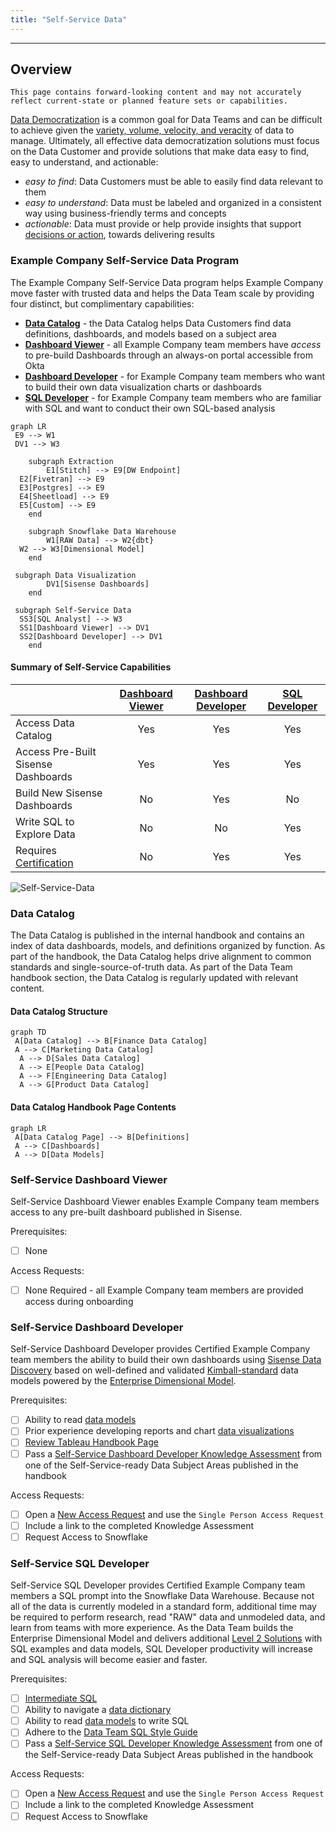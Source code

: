 ```yaml
---
title: "Self-Service Data"
---
```


---

## Overview

`This page contains forward-looking content and may not accurately reflect current-state or planned feature sets or capabilities.`

[Data Democratization](https://www.alation.com/what-is-data-democratization/) is a common goal for Data Teams and can be difficult to achieve given the [variety, volume, velocity, and veracity](https://opensistemas.com/en/the-four-vs-of-big-data/) of data to manage. Ultimately, all effective data democratization solutions must focus on the Data Customer and provide solutions that make data easy to find, easy to understand, and actionable:

- *easy to find*: Data Customers must be able to easily find data relevant to them
- *easy to understand*: Data must be labeled and organized in a consistent way using business-friendly terms and concepts
- *actionable*: Data must provide or help provide insights that support [decisions or action](http://www.onstartups.com/tabid/3339/bid/96738/Measuring-What-Matters-How-To-Pick-A-Good-Metric.aspx), towards delivering results

### Example Company Self-Service Data Program

The Example Company Self-Service Data program helps Example Company move faster with trusted data and helps the Data Team scale by providing four distinct, but complimentary capabilities:

- **[Data Catalog](/handbook/enterprise-data/direction/self-service/#data-catalog)** - the Data Catalog helps Data Customers find data definitions, dashboards, and models based on a subject area
- **[Dashboard Viewer](/handbook/enterprise-data/direction/self-service/#self-service-dashboard-viewer)** - all Example Company team members have *access* to pre-build Dashboards through an always-on portal accessible from Okta
- **[Dashboard Developer](/handbook/enterprise-data/direction/self-service/#self-service-dashboard-developer)** - for Example Company team members who want to build their own data visualization charts or dashboards
- **[SQL Developer](/handbook/enterprise-data/direction/self-service/#self-service-sql-developer)** - for Example Company team members who are familiar with SQL and want to conduct their own SQL-based analysis

```mermaid
graph LR
 E9 --> W1
 DV1 --> W3

    subgraph Extraction
        E1[Stitch] --> E9[DW Endpoint]
  E2[Fivetran] --> E9
  E3[Postgres] --> E9
  E4[Sheetload] --> E9
  E5[Custom] --> E9
    end

    subgraph Snowflake Data Warehouse
        W1[RAW Data] --> W2{dbt}
  W2 --> W3[Dimensional Model]
    end

 subgraph Data Visualization
        DV1[Sisense Dashboards]
    end

 subgraph Self-Service Data
  SS3[SQL Analyst] --> W3
  SS1[Dashboard Viewer] --> DV1
  SS2[Dashboard Developer] --> DV1
    end
```

#### Summary of Self-Service Capabilities

|                                                                                          | [Dashboard Viewer](/handbook/enterprise-data/direction/self-service/#self-service-dashboard-viewer) | [Dashboard Developer](/handbook/enterprise-data/direction/self-service/#self-service-dashboard-developer) | [SQL Developer](/handbook/enterprise-data/direction/self-service/#self-service-sql-developer) |
| :--------------------------------------------------------------------------------------- | :--------------------------------------------------------------------------------------------------------: | :--------------------------------------------------------------------------------------------------------------: | :--------------------------------------------------------------------------------------------------: |
| Access Data Catalog                                                                      |                                                     Yes                                                    |                                                        Yes                                                       |                                                  Yes                                                 |
| Access Pre-Built Sisense Dashboards                                                      |                                                     Yes                                                    |                                                        Yes                                                       |                                                  Yes                                                 |
| Build New Sisense Dashboards                                                             |                                                     No                                                     |                                                        Yes                                                       |                                                  No                                                  |
| Write SQL to Explore Data                                                                |                                                     No                                                     |                                                        No                                                        |                                                  Yes                                                 |
| Requires [Certification](https://about.example_company.com/learn/certifications/public/) |                                                     No                                                     |                                                        Yes                                                       |                                                  Yes                                                 |

![Self-Service-Data](/handbook/enterprise-data/direction/self-service/self_service_data.png)

### Data Catalog

The Data Catalog is published in the internal handbook and contains an index of data dashboards, models, and definitions organized by function. As part of the handbook, the Data Catalog helps drive alignment to common standards and single-source-of-truth data. As part of the Data Team handbook section, the Data Catalog is regularly updated with relevant content.

#### Data Catalog Structure

```mermaid
graph TD
 A[Data Catalog] --> B[Finance Data Catalog]
 A --> C[Marketing Data Catalog]
  A --> D[Sales Data Catalog]
  A --> E[People Data Catalog]
  A --> F[Engineering Data Catalog]
  A --> G[Product Data Catalog]
```

#### Data Catalog Handbook Page Contents

```mermaid
graph LR
 A[Data Catalog Page] --> B[Definitions]
 A --> C[Dashboards]
 A --> D[Data Models]
```

### Self-Service Dashboard Viewer

Self-Service Dashboard Viewer enables Example Company team members access to any pre-built dashboard published in Sisense.

Prerequisites:

- [ ] None

Access Requests:

- [ ] None Required - all Example Company team members are provided access during onboarding

### Self-Service Dashboard Developer

Self-Service Dashboard Developer provides Certified Example Company team members the ability to build their own dashboards using [Sisense Data Discovery](https://dtdocs.sisense.com/article/data-discovery) based on well-defined and validated [Kimball-standard](https://www.kimballgroup.com/data-warehouse-business-intelligence-resources/books/data-warehouse-dw-toolkit/) data models powered by the [Enterprise Dimensional Model](/handbook/enterprise-data/platform/edw/).

Prerequisites:

- [ ] Ability to read [data models](https://www.lucidchart.com/pages/er-diagrams)
- [ ] Prior experience developing reports and chart [data visualizations](https://datavizcatalogue.com/index.html)
- [ ] [Review Tableau Handbook Page](/handbook/enterprise-data/platform/tableau/)
- [ ] Pass a [Self-Service Dashboard Developer Knowledge Assessment](https://about.example_company.com/learn/certifications/public/) from one of the Self-Service-ready Data Subject Areas published in the handbook

Access Requests:

- [ ] Open a [New Access Request](https://example_company.com/example_company-com/team-member-epics/access-requests/-/issues/new?issuable_template=New+Access+Request) and use the `Single Person Access Request`
- [ ] Include a link to the completed Knowledge Assessment
- [ ] Request Access to Snowflake

### Self-Service SQL Developer

Self-Service SQL Developer provides Certified Example Company team members a SQL prompt into the Snowflake Data Warehouse. Because not all of the data is currently modeled in a standard form, additional time may be required to perform research, read "RAW" data and unmodeled data, and learn from teams with more experience. As the Data Team builds the Enterprise Dimensional Model and delivers additional [Level 2 Solutions](/handbook/enterprise-data/direction/reference/) with SQL examples and data models, SQL Developer productivity will increase and SQL analysis will become easier and faster.

Prerequisites:

- [ ] [Intermediate SQL](https://softwareengineering.stackexchange.com/questions/181651/are-these-sql-concepts-for-beginners-intermediate-or-advanced-developers)
- [ ] Ability to navigate a [data dictionary](https://docs.snowflake.com/en/sql-reference/info-schema.html)
- [ ] Ability to read [data models](https://www.lucidchart.com/pages/er-diagrams) to write SQL
- [ ] Adhere to the [Data Team SQL Style Guide](/handbook/enterprise-data/platform/sql-style-guide/)
- [ ] Pass a [Self-Service SQL Developer Knowledge Assessment](https://about.example_company.com/learn/certifications/public/) from one of the Self-Service-ready Data Subject Areas published in the handbook

Access Requests:

- [ ] Open a [New Access Request](https://example_company.com/example_company-com/team-member-epics/access-requests/-/issues/new?issuable_template=New+Access+Request) and use the `Single Person Access Request`
- [ ] Include a link to the completed Knowledge Assessment
- [ ] Request Access to Snowflake
